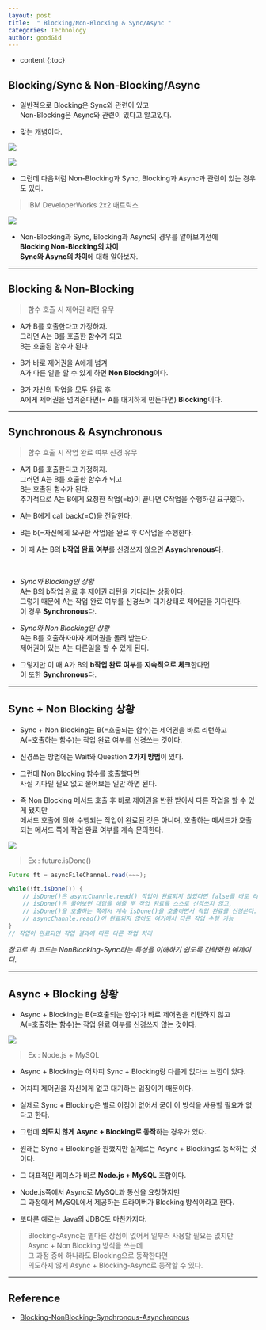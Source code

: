 ```yaml
---
layout: post
title:  " Blocking/Non-Blocking & Sync/Async "
categories: Technology
author: goodGid
---
```

* content
{:toc}

## Blocking/Sync & Non-Blocking/Async

* 일반적으로 Blocking은 Sync와 관련이 있고 <br> Non-Blocking은 Async와 관련이 있다고 알고있다.

* 맞는 개념이다.

![](/assets/img/posts/blocking_non_blocking_synchronous_asynchronous_2.png)












![](/assets/img/posts/blocking_non_blocking_synchronous_asynchronous_3.png)

* 그런데 다음처럼 Non-Blocking과 Sync, Blocking과 Async과 관련이 있는 경우도 있다.

> IBM DeveloperWorks 2x2 매트릭스

![](/assets/img/posts/blocking_non_blocking_synchronous_asynchronous_1.png)

* Non-Blocking과 Sync, Blocking과 Async의 경우를 알아보기전에 <br> **Blocking Non-Blocking의 차이** <br> **Sync와 Async의 차이**에 대해 알아보자.

---

## Blocking & Non-Blocking

> 함수 호출 시 제어권 리턴 유무

* A가 B를 호출한다고 가정하자. <br> 그러면 A는 B를 호출한 함수가 되고 <br> B는 호출된 함수가 된다.

* B가 바로 제어권을 A에게 넘겨 <br> A가 다른 일을 할 수 있게 하면 **Non Blocking**이다.

* B가 자신의 작업을 모두 완료 후 <br> A에게 제어권을 넘겨준다면(= A를 대기하게 만든다면) **Blocking**이다.


---

## Synchronous & Asynchronous

> 함수 호출 시 작업 완료 여부 신경 유무

* A가 B를 호출한다고 가정하자. <br> 그러면 A는 B를 호출한 함수가 되고 <br> B는 호출된 함수가 된다. <br> 추가적으로 A는 B에게 요청한 작업(=b)이 끝나면 C작업을 수행하길 요구했다.

* A는 B에게 call back(=C)을 전달한다.

* B는 b(=자신에게 요구한 작업)을 완료 후 C작업을 수행한다.

* 이 때 A는 B의 **b작업 완료 여부**를 신경쓰지 않으면 **Asynchronous**다.

<br>

* *Sync와 Blocking인 상황* <br> A는 B의 b작업 완료 후 제어권 리턴을 기다리는 상황이다. <br> 그렇기 때문에 A는 작업 완료 여부를 신경쓰며 대기상태로 제어권을 기다린다. <br> 이 경우 **Synchronous**다.

* *Sync와 Non Blocking인 상황* <br> A는 B를 호출하자마자 제어권을 돌려 받는다. <br> 제어권이 있는 A는 다른일을 할 수 있게 된다.

* 그렇지만 이 때 A가 B의 **b작업 완료 여부**를 **지속적으로 체크**한다면 <br> 이 또한 **Synchronous**다.


---

## Sync + Non Blocking 상황

* Sync + Non Blocking는 B(=호출되는 함수)는 제어권을 바로 리턴하고 <br> A(=호출하는 함수)는 작업 완료 여부를 신경쓰는 것이다. 

* 신경쓰는 방법에는 Wait와 Question **2가지 방법**이 있다.

* 그런데 Non Blocking 함수를 호출했다면 <br> 사실 기다릴 필요 없고 물어보는 일만 하면 된다.

* 즉 Non Blocking 메서드 호출 후 바로 제어권을 반환 받아서 다른 작업을 할 수 있게 됐지만 <br> 메서드 호출에 의해 수행되는 작업이 완료된 것은 아니며, 호출하는 메서드가 호출되는 메서드 쪽에 작업 완료 여부를 계속 문의한다.


![](/assets/img/posts/blocking_non_blocking_synchronous_asynchronous_4.png)


> Ex : future.isDone()

``` java
Future ft = asyncFileChannel.read(~~~);

while(!ft.isDone()) {
    // isDone()은 asyncChannle.read() 작업이 완료되지 않았다면 false를 바로 리턴해준다.
    // isDone()은 물어보면 대답을 해줄 뿐 작업 완료를 스스로 신경쓰지 않고,
    // isDone()을 호출하는 쪽에서 계속 isDone()을 호출하면서 작업 완료를 신경쓴다.
    // asyncChannle.read()이 완료되지 않아도 여기에서 다른 작업 수행 가능 
}
// 작업이 완료되면 작업 결과에 따른 다른 작업 처리
```

*참고로 위 코드는 NonBlocking-Sync라는 특성을 이해하기 쉽도록 간략화한 예제이다.*

---

## Async + Blocking 상황

* Async + Blocking는 B(=호출되는 함수)가 바로 제어권을 리턴하지 않고 <br> A(=호출하는 함수)는 작업 완료 여부를 신경쓰지 않는 것이다.

![](/assets/img/posts/blocking_non_blocking_synchronous_asynchronous_5.png)

> Ex : Node.js + MySQL

* Async + Blocking는 어차피 Sync + Blocking랑 다를게 없다느 느낌이 있다.

* 어차피 제어권을 자신에게 없고 대기하는 입장이기 때문이다.

* 실제로 Sync + Blocking은 별로 이점이 없어서 굳이 이 방식을 사용할 필요가 없다고 한다.

* 그런데 **의도치 않게 Async + Blocking로 동작**하는 경우가 있다.

* 원래는 Sync + Blocking을 원했지만 실제로는 Async + Blocking로 동작하는 것이다.

* 그 대표적인 케이스가 바로 **Node.js + MySQL** 조합이다.

* Node.js쪽에서 Async로 MySQL과 통신을 요청하지만 <br> 그 과정에서 MySQL에서 제공하는 드라이버가 Blocking 방식이라고 한다.

* 또다른 예로는 Java의 JDBC도 마찬가지다. 

> Blocking-Async는 별다른 장점이 없어서 일부러 사용할 필요는 없지만 <br> Async + Non Blocking 방식을 쓰는데 <br> 그 과정 중에 하나라도 Blocking으로 동작한다면 <br> 의도하지 않게 Async + Blocking-Async로 동작할 수 있다.


---

## Reference

* [Blocking-NonBlocking-Synchronous-Asynchronous](https://homoefficio.github.io/2017/02/19/Blocking-NonBlocking-Synchronous-Asynchronous/)
